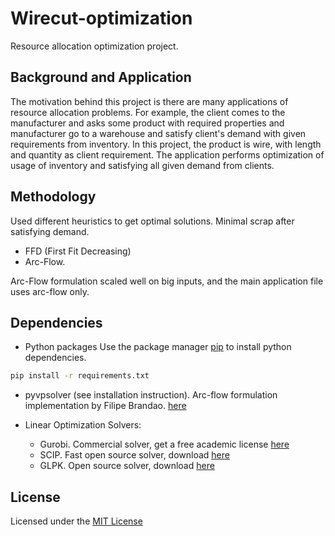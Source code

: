 # Wirecut-optimization
Resource allocation optimization project. 

## Background and Application

The motivation behind this project is there are many applications of resource allocation problems. For example, the client comes to the manufacturer and asks some product with required properties and manufacturer go to a warehouse and satisfy client's demand with given requirements from inventory. In this project, the product is wire, with length and quantity as client requirement. The application performs optimization of usage of inventory and satisfying all given demand from clients. 

## Methodology

Used different heuristics to get optimal solutions. Minimal scrap after satisfying demand.

- FFD (First Fit Decreasing)
- Arc-Flow. 

Arc-Flow formulation scaled well on big inputs, and the main application file uses arc-flow only.

## Dependencies

- Python packages
Use the package manager [pip](https://pip.pypa.io/en/stable/) to install python dependencies.
```bash
pip install -r requirements.txt
```

- pyvpsolver (see installation instruction). Arc-flow formulation implementation by Filipe Brandao. [here](https://github.com/fdabrandao/vpsolver)

- Linear Optimization Solvers:
  - Gurobi. Commercial solver, get a free academic license [here](https://www.gurobi.com/)
  - SCIP. Fast open source solver, download [here](https://www.scipopt.org/)
  - GLPK. Open source solver, download [here](https://www.gnu.org/software/glpk/)
  
 ## License

Licensed under the [MIT License](LICENSE.txt) 
